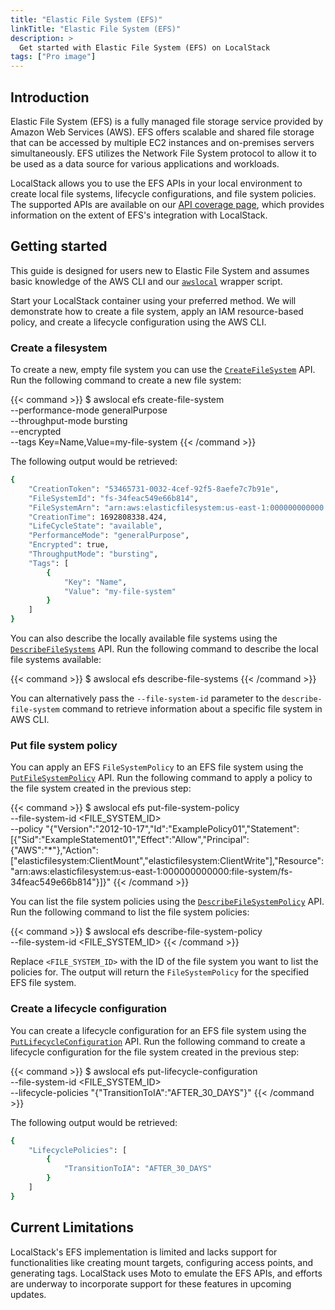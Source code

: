 ```yaml
---
title: "Elastic File System (EFS)"
linkTitle: "Elastic File System (EFS)"
description: >
  Get started with Elastic File System (EFS) on LocalStack
tags: ["Pro image"]
---
```


## Introduction

Elastic File System (EFS) is a fully managed file storage service provided by Amazon Web Services (AWS).
EFS offers scalable and shared file storage that can be accessed by multiple EC2 instances and on-premises servers simultaneously.
EFS utilizes the Network File System protocol to allow it to be used as a data source for various applications and workloads.

LocalStack allows you to use the EFS APIs in your local environment to create local file systems, lifecycle configurations, and file system policies.
The supported APIs are available on our [API coverage page](https://docs.localstack.cloud/references/coverage/coverage_efs/), which provides information on the extent of EFS's integration with LocalStack.

## Getting started

This guide is designed for users new to Elastic File System and assumes basic knowledge of the AWS CLI and our [`awslocal`](https://github.com/localstack/awscli-local) wrapper script.

Start your LocalStack container using your preferred method.
We will demonstrate how to create a file system, apply an IAM resource-based policy, and create a lifecycle configuration using the AWS CLI.

### Create a filesystem

To create a new, empty file system you can use the [`CreateFileSystem`](https://docs.aws.amazon.com/goto/WebAPI/elasticfilesystem-2015-02-01/CreateFileSystem) API.
Run the following command to create a new file system:

{{< command >}}
$ awslocal efs create-file-system \
    --performance-mode generalPurpose \
    --throughput-mode bursting \
    --encrypted \
    --tags Key=Name,Value=my-file-system
{{< /command >}}

The following output would be retrieved:

```bash
{
    "CreationToken": "53465731-0032-4cef-92f5-8aefe7c7b91e",
    "FileSystemId": "fs-34feac549e66b814",
    "FileSystemArn": "arn:aws:elasticfilesystem:us-east-1:000000000000:file-system/fs-34feac549e66b814",
    "CreationTime": 1692808338.424,
    "LifeCycleState": "available",
    "PerformanceMode": "generalPurpose",
    "Encrypted": true,
    "ThroughputMode": "bursting",
    "Tags": [
        {
            "Key": "Name",
            "Value": "my-file-system"
        }
    ]
}
```

You can also describe the locally available file systems using the [`DescribeFileSystems`](https://docs.aws.amazon.com/efs/latest/ug/API_DescribeFileSystems.html) API.
Run the following command to describe the local file systems available:

{{< command >}}
$ awslocal efs describe-file-systems
{{< /command >}}

You can alternatively pass the `--file-system-id` parameter to the `describe-file-system` command to retrieve information about a specific file system in AWS CLI.

### Put file system policy

You can apply an EFS `FileSystemPolicy` to an EFS file system using the [`PutFileSystemPolicy`](https://docs.aws.amazon.com/efs/latest/ug/API_PutFileSystemPolicy.html) API.
Run the following command to apply a policy to the file system created in the previous step:

{{< command >}}
$ awslocal efs put-file-system-policy \
    --file-system-id <FILE_SYSTEM_ID> \
    --policy "{\"Version\":\"2012-10-17\",\"Id\":\"ExamplePolicy01\",\"Statement\":[{\"Sid\":\"ExampleStatement01\",\"Effect\":\"Allow\",\"Principal\":{\"AWS\":\"*\"},\"Action\":[\"elasticfilesystem:ClientMount\",\"elasticfilesystem:ClientWrite\"],\"Resource\":\"arn:aws:elasticfilesystem:us-east-1:000000000000:file-system/fs-34feac549e66b814\"}]}"
{{< /command >}}

You can list the file system policies using the [`DescribeFileSystemPolicy`](https://docs.aws.amazon.com/efs/latest/ug/API_DescribeFileSystemPolicy.html) API.
Run the following command to list the file system policies:

{{< command >}}
$ awslocal efs describe-file-system-policy \
    --file-system-id <FILE_SYSTEM_ID>
{{< /command >}}

Replace `<FILE_SYSTEM_ID>` with the ID of the file system you want to list the policies for.
The output will return the `FileSystemPolicy` for the specified EFS file system.

### Create a lifecycle configuration

You can create a lifecycle configuration for an EFS file system using the [`PutLifecycleConfiguration`](https://docs.aws.amazon.com/efs/latest/ug/API_PutLifecycleConfiguration.html) API.
Run the following command to create a lifecycle configuration for the file system created in the previous step:

{{< command >}}
$ awslocal efs put-lifecycle-configuration \
    --file-system-id <FILE_SYSTEM_ID> \
    --lifecycle-policies "{\"TransitionToIA\":\"AFTER_30_DAYS\"}"
{{< /command >}}

The following output would be retrieved:

```bash
{
    "LifecyclePolicies": [
        {
            "TransitionToIA": "AFTER_30_DAYS"
        }
    ]
}
```

## Current Limitations

LocalStack's EFS implementation is limited and lacks support for functionalities like creating mount targets, configuring access points, and generating tags.
LocalStack uses Moto to emulate the EFS APIs, and efforts are underway to incorporate support for these features in upcoming updates.
